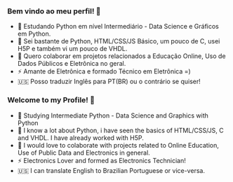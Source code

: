 ### Bem vindo ao meu perfil! 👋 

- 🌱 Estudando Python em nível Intermediário - Data Science e Gráficos em Python.
- 🧠 Sei bastante de Python, HTML/CSS/JS Básico, um pouco de C, usei H5P e também vi um pouco de VHDL.
- 👯 Quero colaborar em projetos relacionados a Educação Online, Uso de Dados Públicos e Eletrônica no geral.
- ⚡ Amante de Eletrônica e formado Técnico em Eletrônica =)
- 🇺🇸  Posso traduzir Inglês para PT(BR) ou o contrário se quiser!

### Welcome to my Profile! 👋
- 🌱 Studying Intermediate Python - Data Science and Graphics with Python
- 🧠 I know a lot about Python, i have seen the basics of HTML/CSS/JS, C and VHDL. I have already worked with H5P. 
- 👯 I would love to colaborate with projects related to Online Education, Use of Public Data and Electronics in general. 
- ⚡ Electronics Lover and formed as Electronics Technician!
- 🇺🇸  I can translate English to Brazilian Portuguese or vice-versa. 
